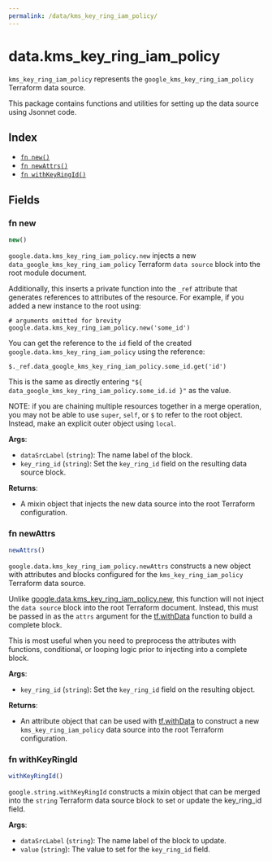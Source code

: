 ```yaml
---
permalink: /data/kms_key_ring_iam_policy/
---
```


# data.kms_key_ring_iam_policy

`kms_key_ring_iam_policy` represents the `google_kms_key_ring_iam_policy` Terraform data source.



This package contains functions and utilities for setting up the data source using Jsonnet code.


## Index

* [`fn new()`](#fn-new)
* [`fn newAttrs()`](#fn-newattrs)
* [`fn withKeyRingId()`](#fn-withkeyringid)

## Fields

### fn new

```ts
new()
```


`google.data.kms_key_ring_iam_policy.new` injects a new `data_google_kms_key_ring_iam_policy` Terraform `data source`
block into the root module document.

Additionally, this inserts a private function into the `_ref` attribute that generates references to attributes of the
resource. For example, if you added a new instance to the root using:

    # arguments omitted for brevity
    google.data.kms_key_ring_iam_policy.new('some_id')

You can get the reference to the `id` field of the created `google.data.kms_key_ring_iam_policy` using the reference:

    $._ref.data_google_kms_key_ring_iam_policy.some_id.get('id')

This is the same as directly entering `"${ data_google_kms_key_ring_iam_policy.some_id.id }"` as the value.

NOTE: if you are chaining multiple resources together in a merge operation, you may not be able to use `super`, `self`,
or `$` to refer to the root object. Instead, make an explicit outer object using `local`.

**Args**:
  - `dataSrcLabel` (`string`): The name label of the block.
  - `key_ring_id` (`string`): Set the `key_ring_id` field on the resulting data source block.

**Returns**:
- A mixin object that injects the new data source into the root Terraform configuration.


### fn newAttrs

```ts
newAttrs()
```


`google.data.kms_key_ring_iam_policy.newAttrs` constructs a new object with attributes and blocks configured for the `kms_key_ring_iam_policy`
Terraform data source.

Unlike [google.data.kms_key_ring_iam_policy.new](#fn-new), this function will not inject the `data source`
block into the root Terraform document. Instead, this must be passed in as the `attrs` argument for the
[tf.withData](https://github.com/tf-libsonnet/core/tree/main/docs#fn-withdata) function to build a complete block.

This is most useful when you need to preprocess the attributes with functions, conditional, or looping logic prior to
injecting into a complete block.

**Args**:
  - `key_ring_id` (`string`): Set the `key_ring_id` field on the resulting object.

**Returns**:
  - An attribute object that can be used with [tf.withData](https://github.com/tf-libsonnet/core/tree/main/docs#fn-withdata) to construct a new `kms_key_ring_iam_policy` data source into the root Terraform configuration.


### fn withKeyRingId

```ts
withKeyRingId()
```

`google.string.withKeyRingId` constructs a mixin object that can be merged into the `string`
Terraform data source block to set or update the key_ring_id field.



**Args**:
  - `dataSrcLabel` (`string`): The name label of the block to update.
  - `value` (`string`): The value to set for the `key_ring_id` field.
